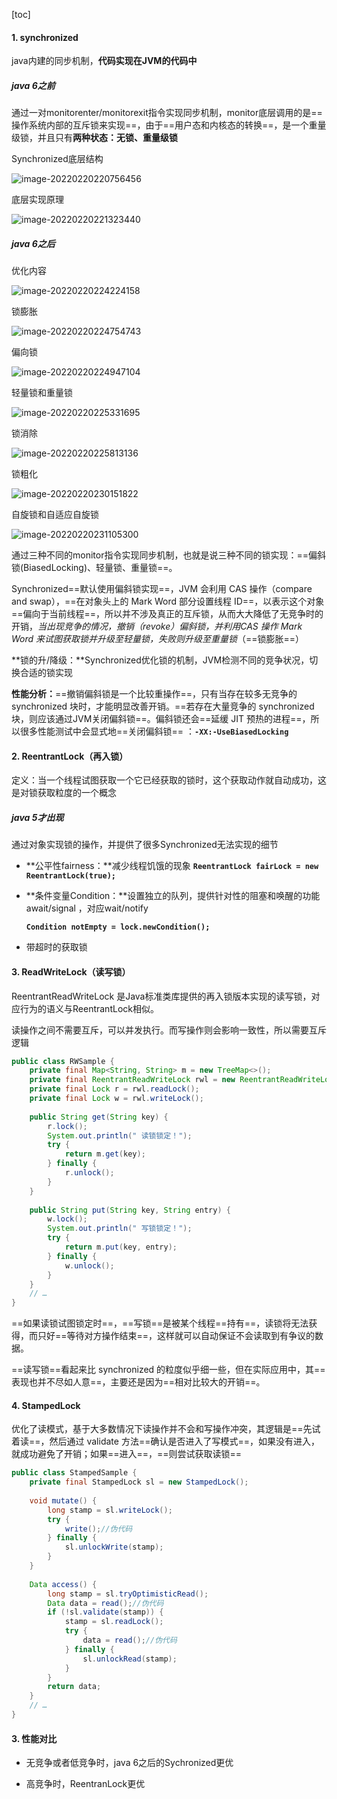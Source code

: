 [toc]

#### 1. synchronized

java内建的同步机制，**代码实现在JVM的代码中**

##### java 6之前

通过一对monitorenter/monitorexit指令实现同步机制，monitor底层调用的是==操作系统内部的互斥锁来实现==，由于==用户态和内核态的转换==，是一个重量级锁，并且只有**两种状态：无锁、重量级锁**

Synchronized底层结构

![image-20220220220756456](images/image-20220220220756456.png)

底层实现原理

![image-20220220221323440](images/image-20220220221323440.png)

##### java 6之后

优化内容

![image-20220220224224158](images/image-20220220224224158.png)

锁膨胀

![image-20220220224754743](images/image-20220220224754743.png)

偏向锁

![image-20220220224947104](images/image-20220220224947104.png)

轻量锁和重量锁

![image-20220220225331695](images/image-20220220225331695.png)

锁消除

![image-20220220225813136](images/image-20220220225813136.png)

锁粗化

![image-20220220230151822](images/image-20220220230151822.png)

自旋锁和自适应自旋锁

![image-20220220231105300](images/image-20220220231105300.png)



通过三种不同的monitor指令实现同步机制，也就是说三种不同的锁实现：==偏斜锁(BiasedLocking)、轻量锁、重量锁==。

Synchronized==默认使用偏斜锁实现==，JVM 会利用 CAS 操作（compare and swap），==在对象头上的 Mark Word 部分设置线程 ID==，以表示这个对象==偏向于当前线程==，所以并不涉及真正的互斥锁，从而大大降低了无竞争时的开销，*当出现竞争的情况，撤销（revoke）偏斜锁，并利用CAS 操作 Mark Word 来试图获取锁并升级至轻量锁，失败则升级至重量锁*（==锁膨胀==）

**锁的升/降级：**Synchronized优化锁的机制，JVM检测不同的竞争状况，切换合适的锁实现

**性能分析：**==撤销偏斜锁是一个比较重操作==，只有当存在较多无竞争的 synchronized 块时，才能明显改善开销。==若存在大量竞争的 synchronized 块，则应该通过JVM关闭偏斜锁==。偏斜锁还会==延缓 JIT 预热的进程==，所以很多性能测试中会显式地==关闭偏斜锁== ：**`-XX:-UseBiasedLocking`**



#### 2. ReentrantLock（再入锁）

定义：当一个线程试图获取一个它已经获取的锁时，这个获取动作就自动成功，这是对锁获取粒度的一个概念

##### java 5才出现

通过对象实现锁的操作，并提供了很多Synchronized无法实现的细节

- **公平性fairness：**减少线程饥饿的现象 **`ReentrantLock fairLock = new ReentrantLock(true);`**

- **条件变量Condition：**设置独立的队列，提供针对性的阻塞和唤醒的功能await/signal ，对应wait/notify

  **`Condition notEmpty = lock.newCondition();`**

- 带超时的获取锁



#### 3. ReadWriteLock（读写锁）

ReentrantReadWriteLock 是Java标准类库提供的再入锁版本实现的读写锁，对应行为的语义与ReentrantLock相似。

读操作之间不需要互斥，可以并发执行。而写操作则会影响一致性，所以需要互斥逻辑

```java
public class RWSample {
    private final Map<String, String> m = new TreeMap<>();
	private final ReentrantReadWriteLock rwl = new ReentrantReadWriteLock();
	private final Lock r = rwl.readLock();
	private final Lock w = rwl.writeLock();
    
	public String get(String key) {
    	r.lock();
    	System.out.println(" 读锁锁定！");
    	try {
        	return m.get(key);
    	} finally {
        	r.unlock();
    	}
	}
 
	public String put(String key, String entry) {
    	w.lock();
		System.out.println(" 写锁锁定！");
        try {
            return m.put(key, entry);
        } finally {
            w.unlock();
        }
    }
	// …
}
```

==如果读锁试图锁定时==，==写锁==是被某个线程==持有==，读锁将无法获得，而只好==等待对方操作结束==，这样就可以自动保证不会读取到有争议的数据。

==读写锁==看起来比 synchronized 的粒度似乎细一些，但在实际应用中，其==表现也并不尽如人意==，主要还是因为==相对比较大的开销==。



#### 4. StampedLock 

优化了读模式，基于大多数情况下读操作并不会和写操作冲突，其逻辑是==先试着读==，然后通过 validate 方法==确认是否进入了写模式==，如果没有进入，就成功避免了开销；如果==进入==，==则尝试获取读锁==

```java
public class StampedSample {
	private final StampedLock sl = new StampedLock();
 
	void mutate() {
    	long stamp = sl.writeLock();
    	try {
        	write();//伪代码
    	} finally {
        	sl.unlockWrite(stamp);
    	}
	}
 
	Data access() {
    	long stamp = sl.tryOptimisticRead();
    	Data data = read();//伪代码
    	if (!sl.validate(stamp)) {
        	stamp = sl.readLock();
        	try {
            	data = read();//伪代码
        	} finally {
            	sl.unlockRead(stamp);
        	}
    	}
    	return data;
	}
	// …
}
```





#### 3. 性能对比

- 无竞争或者低竞争时，java 6之后的Sychronized更优

- 高竞争时，ReentranLock更优
